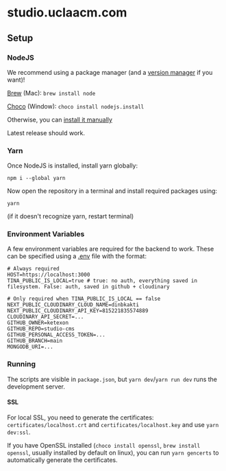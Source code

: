 # studio.uclaacm.com

## Setup

### NodeJS

We recommend using a package manager (and a [version manager](https://github.com/nvm-sh/nvm) if you want)!

[Brew](https://formulae.brew.sh/formula/node) (Mac): `brew install node`

[Choco](https://community.chocolatey.org/packages/nodejs.install) (Window): `choco install nodejs.install`

Otherwise, you can [install it manually](https://nodejs.org/en)

Latest release should work.

### Yarn

Once NodeJS is installed, install yarn globally:

`npm i --global yarn`

Now open the repository in a terminal and install required packages using:

`yarn`

(if it doesn't recognize yarn, restart terminal)

### Environment Variables

A few environment variables are required for the backend to work. These can be specified using a [.env](https://www.npmjs.com/package/dotenv) file with the format:

```
# Always required
HOST=https://localhost:3000
TINA_PUBLIC_IS_LOCAL=true # true: no auth, everything saved in filesystem. False: auth, saved in github + cloudinary

# Only required when TINA_PUBLIC_IS_LOCAL == false
NEXT_PUBLIC_CLOUDINARY_CLOUD_NAME=dinbkakti
NEXT_PUBLIC_CLOUDINARY_API_KEY=815221835574889
CLOUDINARY_API_SECRET=...
GITHUB_OWNER=ketexon
GITHUB_REPO=studio-cms
GITHUB_PERSONAL_ACCESS_TOKEN=...
GITHUB_BRANCH=main
MONGODB_URI=...
```

### Running

The scripts are visible in `package.json`, but `yarn dev`/`yarn run dev` runs the development server.

#### SSL

For local SSL, you need to generate the certificates: `certificates/localhost.crt` and `certificates/localhost.key` and use `yarn dev:ssl`.

If you have OpenSSL installed (`choco install openssl`, `brew install openssl`, usually installed by default on linux), you can run `yarn gencerts` to automatically generate the certificates.